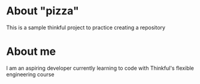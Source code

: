 # About "pizza"
This is a sample thinkful project to practice creating a repository

# About me
I am an aspiring developer currently learning to code with Thinkful's flexible engineering course


